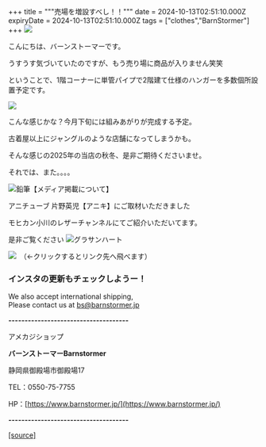 +++
title = """売場を増設すべし！！"""
date = 2024-10-13T02:51:10.000Z
expiryDate = 2024-10-13T02:51:10.000Z
tags = ["clothes","BarnStormer"]
+++
[![](https://stat.ameba.jp/user_images/20231023/16/barnstormer-go/b2/03/p/o0420015015354743273.png)](https://ameblo.jp/barnstormer-go/entry-12825670498.html)

こんにちは、バーンストーマーです。

うすうす気づいていたのですが、もう売り場に商品が入りません笑笑

ということで、1階コーナーに単管パイプで2階建て仕様のハンガーを多数個所設置予定です。

[![](https://stat.ameba.jp/user_images/20241013/11/barnstormer-go/c9/5b/j/o0835059215497247857.jpg)](https://stat.ameba.jp/user_images/20241013/11/barnstormer-go/c9/5b/j/o0835059215497247857.jpg)

こんな感じかな？今月下旬には組みあがりが完成する予定。

古着屋以上にジャングルのような店舗になってしまうかも。

そんな感じの2025年の当店の秋冬、是非ご期待くださいませ。

それでは、また。。。。

![鉛筆](https://stat100.ameba.jp/blog/ucs/img/char/char3/519.png)【メディア掲載について】

アニチューブ 片野英児【アニキ】にご取材いただきました

モヒカン小川のレザーチャンネルにてご紹介いただいてます。

是非ご覧ください ![グラサンハート](https://stat100.ameba.jp/blog/ucs/img/char/char3/148.png)

[![](https://stat.ameba.jp/user_images/20230412/16/barnstormer-go/6a/23/p/o0108010815269242493.png)](https://www.instagram.com/barnstormer_daily/)　（←クリックするとリンク先へ飛べます）

### インスタの更新もチェックしようー！

We also accept international shipping,  
Please contact us at bs@barnstormer.jp

**\-------------------------------------**

アメカジショップ

**バーンストーマーBarnstormer**

静岡県御殿場市御殿場17

TEL：0550-75-7755

HP：[https://www.barnstormer.jp/](https://www.barnstormer.jp/)

**\-------------------------------------**

[[source]](https://ameblo.jp/barnstormer-go/entry-12871074754.html)
